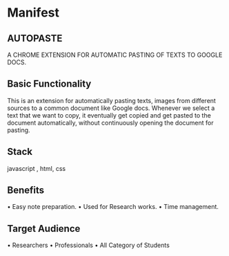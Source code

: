 # Manifest
## AUTOPASTE
A CHROME EXTENSION FOR AUTOMATIC PASTING OF TEXTS TO GOOGLE DOCS.

## Basic Functionality

This is an extension for automatically pasting texts, images from different sources to a common document like Google docs. Whenever we select a text that we want to copy, it eventually get copied and get pasted to the document automatically, without continuously opening the document for pasting.

## Stack 

javascript , html, css

## Benefits

•	Easy note preparation.
•	Used for Research works.
•	Time management.

## Target Audience

•	Researchers
•	Professionals
•	All Category of Students
